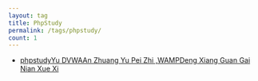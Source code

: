 ```yaml
---
layout: tag
title: PhpStudy
permalink: /tags/phpstudy/
count: 1
---
```


- [phpstudyYu DVWAAn Zhuang Yu Pei Zhi ,WAMPDeng Xiang Guan Gai Nian Xue Xi ](http://yoursite.com/2018/05/17/phpstudy%E4%B8%8EDVWA%E5%AE%89%E8%A3%85%E4%B8%8E%E9%85%8D%E7%BD%AE/)
